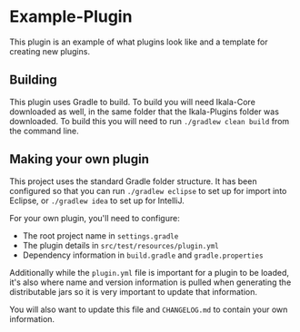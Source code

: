 # Example-Plugin

This plugin is an example of what plugins look like and a template for
creating new plugins.

## Building

This plugin uses Gradle to build. To build you will need Ikala-Core downloaded
as well, in the same folder that the Ikala-Plugins folder was downloaded. To 
build this you will need to run `./gradlew clean build` from the command
line.

## Making your own plugin

This project uses the standard Gradle folder structure. It has been configured 
so that you can run `./gradlew eclipse` to set up for import into Eclipse, 
or `./gradlew idea` to set up for IntelliJ.

For your own plugin, you'll need to configure:

- The root project name in `settings.gradle`
- The plugin details in `src/test/resources/plugin.yml`
- Dependency information in `build.gradle` and `gradle.properties`

Additionally while the `plugin.yml` file is important for a plugin to be
loaded, it's also where name and version information is pulled when generating
the distributable jars so it is very important to update that information.

You will also want to update this file and `CHANGELOG.md` to contain your own information.
